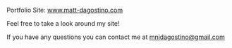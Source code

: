 Portfolio Site: www.matt-dagostino.com

Feel free to take a look around my site!

If you have any questions you can contact me at mnjdagostino@gmail.com
